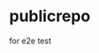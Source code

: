# publicrepo
for e2e test





































































































































































































































































































































































































































































































































































































































































































































































































































































































































































































































































































































































































































































































































































































































































































































































































































































































































































































































































































































































































































































